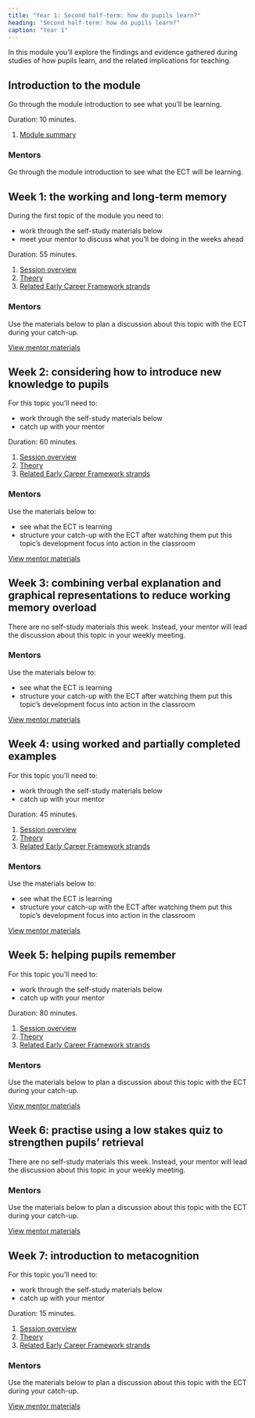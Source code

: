```yaml
---
title: "Year 1: Second half-term: how do pupils learn?"
heading: "Second half-term: how do pupils learn?"
caption: "Year 1"
---
```


In this module you’ll explore the findings and evidence gathered during studies of how pupils learn, and the related implications for teaching.

## Introduction to the module

Go through the module introduction to see what you’ll be learning.

Duration: 10 minutes.

1. [Module summary](/teach-first/year-1-how-do-pupils-learn/intro-ect-module-summary)

### Mentors

Go through the module introduction to see what the ECT will be learning.

## Week 1: the working and long-term memory

During the first topic of the module you need to:

- work through the self-study materials below
- meet your mentor to discuss what you’ll be doing in the weeks ahead

Duration: 55 minutes.

1. [Session overview](/teach-first/year-1-how-do-pupils-learn/autumn-week-1-ect-session-overview)
2. [Theory](/teach-first/year-1-how-do-pupils-learn/autumn-week-1-ect-theory)
3. [Related Early Career Framework strands](/teach-first/year-1-how-do-pupils-learn/autumn-week-1-ect-related-early-career-framework-strands)

### Mentors

Use the materials below to plan a discussion about this topic with the ECT during your catch-up.

[View mentor materials](/teach-first/year-1-how-do-pupils-learn/autumn-week-1-mentor-materials)

## Week 2: considering how to introduce new knowledge to pupils

For this topic you’ll need to:

- work through the self-study materials below
- catch up with your mentor

Duration: 60 minutes.

1. [Session overview](/teach-first/year-1-how-do-pupils-learn/autumn-week-2-ect-session-overview)
2. [Theory](/teach-first/year-1-how-do-pupils-learn/autumn-week-2-ect-theory)
3. [Related Early Career Framework strands](/teach-first/year-1-how-do-pupils-learn/autumn-week-2-ect-related-early-career-framework-strands)

### Mentors

Use the materials below to:

- see what the ECT is learning
- structure your catch-up with the ECT after watching them put this topic’s development focus into action in the classroom

[View mentor materials](/teach-first/year-1-how-do-pupils-learn/autumn-week-2-mentor-materials)

## Week 3: combining verbal explanation and graphical representations to reduce working memory overload

There are no self-study materials this week. Instead, your mentor will lead the discussion about this topic in your weekly meeting.


### Mentors

Use the materials below to:

- see what the ECT is learning
- structure your catch-up with the ECT after watching them put this topic’s development focus into action in the classroom

[View mentor materials](/teach-first/year-1-how-do-pupils-learn/autumn-week-3-mentor-materials)

## Week 4: using worked and partially completed examples

For this topic you’ll need to:

- work through the self-study materials below
- catch up with your mentor

Duration: 45 minutes.

1. [Session overview](/teach-first/year-1-how-do-pupils-learn/autumn-week-4-ect-session-overview)
2. [Theory](/teach-first/year-1-how-do-pupils-learn/autumn-week-4-ect-theory)
3. [Related Early Career Framework strands](/teach-first/year-1-how-do-pupils-learn/autumn-week-4-ect-related-early-career-framework-strands)

### Mentors

Use the materials below to:

- see what the ECT is learning
- structure your catch-up with the ECT after watching them put this topic’s development focus into action in the classroom

[View mentor materials](/teach-first/year-1-how-do-pupils-learn/autumn-week-4-mentor-materials)

## Week 5: helping pupils remember

For this topic you’ll need to:

- work through the self-study materials below
- catch up with your mentor

Duration: 80 minutes.

1. [Session overview](/teach-first/year-1-how-do-pupils-learn/autumn-week-5-ect-session-overview)
2. [Theory](/teach-first/year-1-how-do-pupils-learn/autumn-week-5-ect-theory)
3. [Related Early Career Framework strands](/teach-first/year-1-how-do-pupils-learn/autumn-week-5-ect-related-early-career-framework-strands)

### Mentors

Use the materials below to plan a discussion about this topic with the ECT during your catch-up.

[View mentor materials](/teach-first/year-1-how-do-pupils-learn/autumn-week-5-mentor-materials)

## Week 6: practise using a low stakes quiz to strengthen pupils’ retrieval

There are no self-study materials this week. Instead, your mentor will lead the discussion about this topic in your weekly meeting.


### Mentors

Use the materials below to plan a discussion about this topic with the ECT during your catch-up.

[View mentor materials](/teach-first/year-1-how-do-pupils-learn/autumn-week-6-mentor-materials)

## Week 7: introduction to metacognition

For this topic you’ll need to:

- work through the self-study materials below
- catch up with your mentor

Duration: 15 minutes.

1. [Session overview](/teach-first/year-1-how-do-pupils-learn/autumn-week-7-ect-session-overview)
2. [Theory](/teach-first/year-1-how-do-pupils-learn/autumn-week-7-ect-theory)
3. [Related Early Career Framework strands](/teach-first/year-1-how-do-pupils-learn/autumn-week-7-ect-related-early-career-framework-strands)

### Mentors

Use the materials below to plan a discussion about this topic with the ECT during your catch-up.

[View mentor materials](/teach-first/year-1-how-do-pupils-learn/autumn-week-7-mentor-materials)
